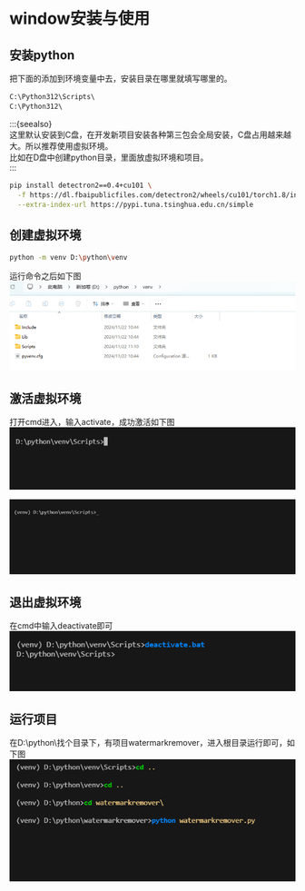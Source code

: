 # window安装与使用  

## 安装python  

把下面的添加到环境变量中去，安装目录在哪里就填写哪里的。  
```bash  
C:\Python312\Scripts\  
C:\Python312\  
``` 

:::{seealso}  
这里默认安装到C盘，在开发新项目安装各种第三包会全局安装，C盘占用越来越大。所以推荐使用虚拟环境。  
比如在D盘中创建python目录，里面放虚拟环境和项目。  
:::

```bash  
pip install detectron2==0.4+cu101 \
  -f https://dl.fbaipublicfiles.com/detectron2/wheels/cu101/torch1.8/index.html \
  --extra-index-url https://pypi.tuna.tsinghua.edu.cn/simple
```  

## 创建虚拟环境  
```bash  
python -m venv D:\python\venv
```  

运行命令之后如下图  
![alt text](../images/python/windows/image.jpg)  

## 激活虚拟环境  

打开cmd进入，输入activate，成功激活如下图  
![alt text](../images/python/windows/image.png)

![alt text](../images/python/windows/image1.jpg)  

## 退出虚拟环境  

在cmd中输入deactivate即可  
![alt text](../images/python/windows/image2.png)  

## 运行项目  

在D:\python\找个目录下，有项目watermarkremover，进入根目录运行即可，如下图  
![alt text](../images/python/windows/image3.png)  

